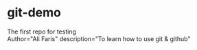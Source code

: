 # git-demo
The first repo for testing
<br>
Author="Ali Faris"
description="To learn how to use git & github"
